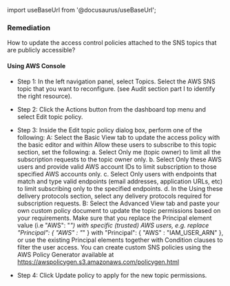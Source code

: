 import useBaseUrl from '@docusaurus/useBaseUrl';

### Remediation
How to update the access control policies attached to the SNS topics that are publicly accessible?

#### Using AWS Console

- Step 1: In the left navigation panel, select Topics. Select the AWS SNS topic that you want to reconfigure.
					(see Audit section part I to identify the right resource).

- Step 2: Click the Actions button from the dashboard top menu and select Edit topic policy.

- Step 3: Inside the Edit topic policy dialog box, perform one of the following:
	 A: Select the Basic View tab to update the access policy with the basic editor and within Allow these users to subscribe to this topic section, set the following:
		a. Select Only me (topic owner) to limit all the subscription requests to the topic owner only.
		b. Select Only these AWS users and provide valid AWS account IDs to limit subscription to those specified AWS accounts only.
		c. Select Only users with endpoints that match and type valid endpoints (email addresses, application URLs, etc) to limit subscribing only to the specified endpoints.
		d. In the Using these delivery protocols section, select any delivery protocols required for subscription requests.
	 B: Select the Advanced View tab and paste your own custom policy document to update the topic permissions based on your requirements. Make sure that you replace the Principal element value (i.e "AWS": "*") with specific (trusted) AWS users, e.g. replace "Principal": { "AWS" : "*" } with "Principal": { "AWS" : "IAM_USER_ARN" }, or use the existing Principal elements together with Condition clauses to filter the user access. You can create custom SNS policies using the AWS Policy Generator available at https://awspolicygen.s3.amazonaws.com/policygen.html

- Step 4: Click Update policy to apply for the new topic permissions.